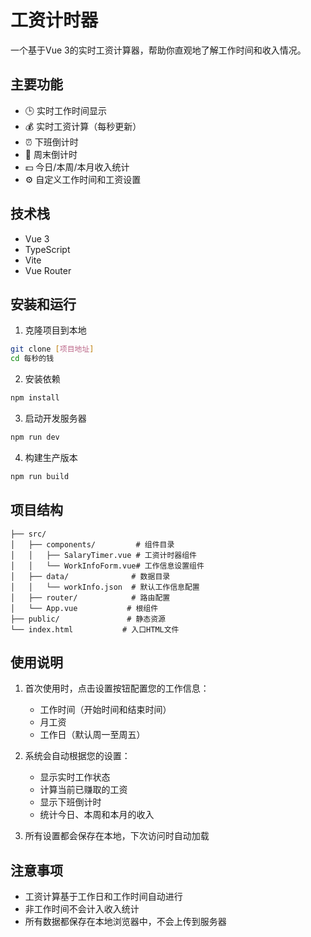 # 工资计时器

一个基于Vue 3的实时工资计算器，帮助你直观地了解工作时间和收入情况。

## 主要功能

- 🕒 实时工作时间显示
- 💰 实时工资计算（每秒更新）
- ⏰ 下班倒计时
- 📅 周末倒计时
- 💵 今日/本周/本月收入统计
- ⚙️ 自定义工作时间和工资设置

## 技术栈

- Vue 3
- TypeScript
- Vite
- Vue Router

## 安装和运行

1. 克隆项目到本地

```bash
git clone [项目地址]
cd 每秒的钱
```

2. 安装依赖

```bash
npm install
```

3. 启动开发服务器

```bash
npm run dev
```

4. 构建生产版本

```bash
npm run build
```

## 项目结构

```
├── src/
│   ├── components/         # 组件目录
│   │   ├── SalaryTimer.vue # 工资计时器组件
│   │   └── WorkInfoForm.vue# 工作信息设置组件
│   ├── data/              # 数据目录
│   │   └── workInfo.json  # 默认工作信息配置
│   ├── router/            # 路由配置
│   └── App.vue           # 根组件
├── public/               # 静态资源
└── index.html           # 入口HTML文件
```

## 使用说明

1. 首次使用时，点击设置按钮配置您的工作信息：
   - 工作时间（开始时间和结束时间）
   - 月工资
   - 工作日（默认周一至周五）

2. 系统会自动根据您的设置：
   - 显示实时工作状态
   - 计算当前已赚取的工资
   - 显示下班倒计时
   - 统计今日、本周和本月的收入

3. 所有设置都会保存在本地，下次访问时自动加载

## 注意事项

- 工资计算基于工作日和工作时间自动进行
- 非工作时间不会计入收入统计
- 所有数据都保存在本地浏览器中，不会上传到服务器